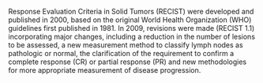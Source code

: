 Response Evaluation Criteria in Solid Tumors (RECIST) were developed and published in 2000, based on the original World Health Organization (WHO) guidelines first published in 1981. In 2009, revisions were made (RECIST 1.1) incorporating major changes, including a reduction in the number of lesions to be assessed, a new measurement method to classify lymph nodes as pathologic or normal, the clarification of the requirement to confirm a complete response (CR) or partial response (PR) and new methodologies for more appropriate measurement of disease progression.
